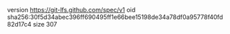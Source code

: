 version https://git-lfs.github.com/spec/v1
oid sha256:30f5d34abec396ff690495ff1e66bee15198de34a78df0a95778f40fd82d17c4
size 307
